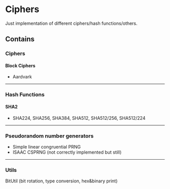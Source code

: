 # Ciphers

Just implementation of different ciphers/hash functions/others.

## Contains 
### Ciphers
#### Block Ciphers
* Aardvark
***
### Hash Functions
#### SHA2
* SHA224, SHA256, SHA384, SHA512, SHA512/256, SHA512/224
***
### Pseudorandom number generators
* Simple linear congruential PRNG
* ISAAC CSPRNG (not correctly implemented but still)
***

### Utils
BitUtil (bit rotation, type conversion, hex&binary print)
